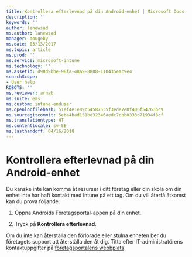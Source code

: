 ```yaml
---
title: Kontrollera efterlevnad på din Android-enhet | Microsoft Docs
description: ''
keywords: ''
author: lenewsad
ms.author: lanewsad
manager: dougeby
ms.date: 03/13/2017
ms.topic: article
ms.prod: ''
ms.service: microsoft-intune
ms.technology: ''
ms.assetid: d98d9bbe-98fa-48a9-8808-110435eac9e4
searchScope:
- User help
ROBOTS: ''
ms.reviewer: arnab
ms.suite: ems
ms.custom: intune-enduser
ms.openlocfilehash: 51ef4e1e89c54587535f3ede7e8f406f54763bc9
ms.sourcegitcommit: 5eba4bad151be32346aedc7cbb0333d71934f8cf
ms.translationtype: HT
ms.contentlocale: sv-SE
ms.lasthandoff: 04/16/2018
---
```

# <a name="check-compliance-on-your-android-device"></a>Kontrollera efterlevnad på din Android-enhet

Du kanske inte kan komma åt resurser i ditt företag eller din skola om din enhet inte har haft kontakt med Intune på ett tag. Om du vill återfå åtkomst kan du prova följande:

1. Öppna Androids Företagsportal-appen på din enhet.

2. Tryck på **Kontrollera efterlevnad**.

Om du inte kan återställa den förlorade eller stulna enheten ber du företagets support att återställa den åt dig. Titta efter IT-administratörens kontaktuppgifter på [företagsportalens webbplats](https://portal.manage.microsoft.com#HelpDeskDialog).

